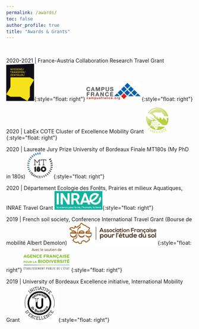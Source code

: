 ```yaml
---
permalink: /awards/
toc: false
author_profile: true
title: "Awards & Grants"
---
```

<br>

2020-2021  | France-Austria Collaboration Research Travel Grant ![](/img/WTZ_Logo.png){:style="float: right"}![](/img/campus-france_logo.png){:style="float: right"} 

2020 | LabEx COTE Cluster of Excellence Mobility Grant ![](/img/LabEx_logo.png){:style="float: right"} 

2020 | Laureate Jury Prize University of Bordeaux Finale MT180s (My PhD in 180s) ![](/img/MT180s_logo.png){:style="float: right"} 

2020 | Département Ecologie des Forêts, Prairies et milieux Aquatiques, INRAE Travel Grant ![](/img/INRAE_logo.png){:style="float: right"} 

2019 | French soil society, Conference International Travel Grant (Bourse de mobilité Albert Demolon) ![](/img/afes_logo.png){:style="float: right"}![](/img/afb_logo.png){:style="float: right"} 

2019 | University of Bordeaux Excellence initiative, International Mobility Grant ![](/img/IdEx_logo.png){:style="float: right"} 